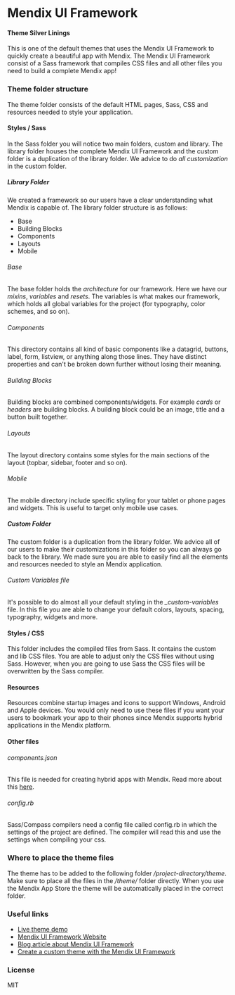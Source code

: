 # Mendix UI Framework
#### Theme Silver Linings 
This is one of the default themes that uses the Mendix UI Framework to quickly create a beautiful app with Mendix. The Mendix UI Framework consist of a Sass framework that compiles CSS files and all other files you need to build a complete Mendix app!

### Theme folder structure
The theme folder consists of the default HTML pages, Sass, CSS and resources needed to style your application.

#### Styles / Sass
In the Sass folder you will notice two main folders, custom and library. The library folder houses the complete Mendix UI Framework and the custom folder is a duplication of the library folder. We advice to do *all customization* in the custom folder.

##### Library Folder
We created a framework so our users have a clear understanding what Mendix is capable of. The library folder structure is as follows:

- Base
- Building Blocks
- Components
- Layouts
- Mobile

###### Base
The base folder holds the *architecture* for our framework. Here we have our *mixins*, *variables* and *resets*. The variables is what makes our framework, which holds all global variables for the project (for typography, color schemes, and so on).

###### Components
This directory contains all kind of basic components like a datagrid, buttons, label, form, listview, or anything along those lines. They have distinct properties and can't be broken down further without losing their meaning.

###### Building Blocks
Building blocks are combined components/widgets. For example *cards* or *headers* are building blocks. A building block could be an image, title and a button built together.

###### Layouts
The layout directory contains some styles for the main sections of the layout (topbar, sidebar, footer and so on).

###### Mobile
The mobile directory include specific styling for your tablet or phone pages and widgets. This is useful to target only mobile use cases.

##### Custom Folder
The custom folder is a duplication from the library folder. We advice all of our users to make their customizations in this folder so you can always go back to the library. We made sure you are able to easily find all the elements and resources needed to style an Mendix application.

###### Custom Variables file
It's possible to do almost all your default styling in the *_custom-variables* file. In this file you are able to change your default colors, layouts, spacing, typography, widgets and more.


#### Styles / CSS
This folder includes the compiled files from Sass. It contains the custom and lib CSS files. You are able to adjust only the CSS files without using Sass. However, when you are going to use Sass the CSS files will be overwritten by the Sass compiler.

#### Resources
Resources combine startup images and icons to support Windows, Android and Apple devices. You would only need to use these files if you want your users to bookmark your app to their phones since Mendix supports hybrid applications in the Mendix platform. 

#### Other files

###### components.json
This file is needed for creating hybrid apps with Mendix. Read more about this [here](https://world.mendix.com/display/refguide5/Customizing+Hybrid+Mobile+Apps).
###### config.rb
Sass/Compass compilers need a config file called config.rb in which the settings of the project are defined. The compiler will read this and use the settings when compiling your css.

### Where to place the theme files
The theme has to be added to the following folder */project-directory/theme*. Make sure to place all the files in the */theme/* folder directly. When you use the Mendix App Store the theme will be automatically placed in the correct folder.

### Useful links
- [Live theme demo](https://ux.mendix.com/index-theme-silver_linings.html)
- [Mendix UI Framework Website](https://ux.mendix.com/)
- [Blog article about Mendix UI Framework](https://www.mendix.com/blog/the-eye-catching-mendix-ui-framework/)
- [Create a custom theme with the Mendix UI Framework](https://world.mendix.com/display/howto50/Create+a+custom+theme+with+the+Mendix+UI+Framework)

### License

MIT